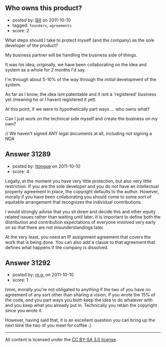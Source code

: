 ## Who owns this product?

- posted by: [Bill](https://stackexchange.com/users/-1/13761-bill) on 2011-10-10
- tagged: `founders`, `agreements`
- score: 2

What steps should I take to protect myself (and the company) as the sole developer of the product?

My business partner will be handling the business side of things.

It was his idea, originally, we have been collaborating on the idea and system as a whole for 2 months I'd say.

I'm through about 5-10% of the way through the *initial* development of the system.

As far as I know, the idea isnt patentable and it isnt a 'registered' business yet (meaning he or I havent registered it yet)

At this point, if we were to hypothetically part ways ... who owns what? 

Can I just work on the technical side myself and create the business on my own?

// We haven't signed ANY legal documents at all, including not signing a NDA



## Answer 31289

- posted by: [ttongue](https://stackexchange.com/users/-1/13655-ttongue) on 2011-10-10
- score: 4

Legally, at the moment you have very little protection, but also very little restriction. If you are the sole developer and you do not have an intellectual property agreement in place, the copyright defaults to the author. However, morally if you have been collaborating you should come to some sort of equitable arrangement that recognizes the individual contributions.

I would strongly advise that you sit down and decide this and other equity related issues rather than waiting until later. It is important to define both the distribution and contribution expectations of everyone involved very early on so that there are not misunderstandings later. 

At the very least, you need an IP assignment agreement that covers the work that is being done. You can also add a clause to that agreement that defines what happens if the company is dissolved. 


## Answer 31292

- posted by: [m.g.](https://stackexchange.com/users/-1/13282-m-g) on 2011-10-10
- score: 1

hmm, morally you're not obligated to anything if the two of you have no agreement of any sort other than sharing a vision. If you wrote the 15% of the code, and you part ways you both keep the idea to do whatever with and you keep what you already put in. Technically you retain the copyright since you wrote it.

However, having said that, it is an excellent question you can bring up the next time the two of you meet for coffee :)



---

All content is licensed under the [CC BY-SA 3.0 license](https://creativecommons.org/licenses/by-sa/3.0/).
